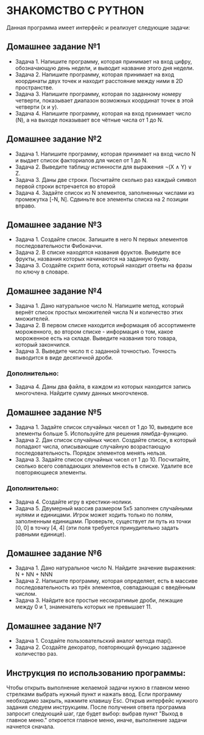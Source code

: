 # ЗНАКОМСТВО С PYTHON

Данная программа имеет интерфейс и реализует следующие задачи:

## Домашнее задание №1 

+ Задача 1. Напишите программу, которая принимает на вход цифру, обозначающую день недели, и выводит название этого дня недели.
+ Задача 2. Напишите программу, которая принимает на вход координаты двух точек и находит расстояние между ними в 2D пространстве.
+ Задача 3. Напишите программу, которая по заданному номеру четверти, показывает диапазон возможных координат точек в этой четверти (x и y).
+ Задача 4. Напишите программу, которая на вход принимает число (N), а на выходе показывает все чётные числа от 1 до N.

## Домашнее задание №2

+ Задача 1. Напишите программу, которая принимает на вход число N и выдает список факториалов для чисел от 1 до N.
+ Задача 2. Выведите таблицу истинности для выражения ¬(X ∧ Y) ∨ Z.
+ Задача 3. Даны две строки. Посчитайте сколько раз каждый символ первой строки встречается во второй
+ Задача 4. Задайте список из N элементов, заполненных числами из промежутка [-N, N]. Сдвиньте все элементы списка на 2 позиции вправо.

## Домашнее задание №3

+ Задача 1. Создайте список. Запишите в него N первых элементов последовательности Фибоначчи.
+ Задача 2. В списке находятся названия фруктов. Выведите все фрукты, названия которых начинаются на заданную букву.
+ Задача 3. Создайте скрипт бота, который находит ответы на фразы по ключу в словаре.

## Домашнее задание №4

+ Задача 1. Дано натуральное число N. Напишите метод, который вернёт список простых множителей числа N и количество этих множителей.
+ Задача 2. В первом списке находится информация об ассортименте мороженного, во втором списке - информация о том, какое мороженное есть на складе. Выведите названия того товара, который закончился.
+ Задача 3. Выведите число π с заданной точностью. Точность выводится в виде десятичной дроби.
### Дополнительно:
+ Задача 4. Даны два файла, в каждом из которых находится запись многочлена. Найдите сумму данных многочленов.

## Домашнее задание №5

+ Задача 1. Задайте список случайных чисел от 1 до 10, выведите все элементы больше 5. Используйте для решения лямбда-функцию.
+ Задача 2. Дан список случайных чисел. Создайте список, в который попадают числа, описывающие случайную возрастающую последовательность. Порядок элементов менять нельзя.
+ Задача 3. Задайте список случайных чисел от 1 до 10. Посчитайте, сколько всего совпадающих элементов есть в списке. Удалите все повторяющиеся элементы.
### Дополнительно:
+ Задача 4. Создайте игру в крестики-нолики.
+ Задача 5. Двумерный массив размером 5х5 заполнен случайными нулями и единицами. Игрок может ходить только по полям, заполненным единицами. Проверьте, существует ли путь из точки [0, 0] в точку [4, 4] (эти поля требуется принудительно задать равными единице).

## Домашнее задание №6
+ Задача 1. Дано натуральное число N. Найдите значение выражения: N + NN + NNN
+ Задача 2. Напишите программу, которая определяет, есть в массиве последовательность из трёх элементов, совпадающая с введённым числом.
+ Задача 3. Найдите все простые несократимые дроби, лежащие между 0 и 1, знаменатель которых не превышает 11.

## Домашнее задание №7
+ Задача 1. Создайте пользовательский аналог метода map().
+ Задача 2. Создайте декоратор, повторяющий функцию заданное количество раз.


## Инструкция по использованию программы:
Чтобы открыть выполнение желаемой задачи нужно в главном меню стрелками выбрать нужный пункт и нажать ввод. Если программу необходимо закрыть, нажмите клавишу Esc. Открыв интерфейс нужного задания следуем инструкциям. После получения ответа программа запросит следующий шаг, где будет выбор: выбрав пункт "Выход в главное меню." откроется главное меню, иначе, выполнение задачи начнется сначала.